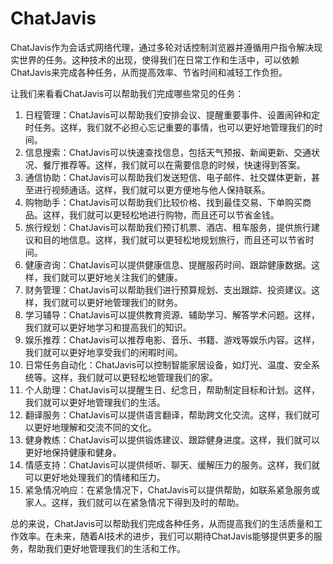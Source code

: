 # ChatJavis

ChatJavis作为会话式网络代理，通过多轮对话控制浏览器并遵循用户指令解决现实世界的任务。这种技术的出现，使得我们在日常工作和生活中，可以依赖ChatJavis来完成各种任务，从而提高效率、节省时间和减轻工作负担。

让我们来看看ChatJavis可以帮助我们完成哪些常见的任务：
<ol>
<li>日程管理：ChatJavis可以帮助我们安排会议、提醒重要事件、设置闹钟和定时任务。这样，我们就不必担心忘记重要的事情，也可以更好地管理我们的时间。</li>

<li>信息搜索：ChatJavis可以快速查找信息，包括天气预报、新闻更新、交通状况、餐厅推荐等。这样，我们就可以在需要信息的时候，快速得到答案。</li>

<li>通信协助：ChatJavis可以帮助我们发送短信、电子邮件、社交媒体更新，甚至进行视频通话。这样，我们就可以更方便地与他人保持联系。</li>

<li>购物助手：ChatJavis可以帮助我们比较价格、找到最佳交易、下单购买商品。这样，我们就可以更轻松地进行购物，而且还可以节省金钱。</li>

<li>旅行规划：ChatJavis可以帮助我们预订机票、酒店、租车服务，提供旅行建议和目的地信息。这样，我们就可以更轻松地规划旅行，而且还可以节省时间。</li>

<li>健康咨询：ChatJavis可以提供健康信息、提醒服药时间、跟踪健康数据。这样，我们就可以更好地关注我们的健康。</li>

<li>财务管理：ChatJavis可以帮助我们进行预算规划、支出跟踪、投资建议。这样，我们就可以更好地管理我们的财务。</li>

<li>学习辅导：ChatJavis可以提供教育资源、辅助学习、解答学术问题。这样，我们就可以更好地学习和提高我们的知识。</li>

<li>娱乐推荐：ChatJavis可以推荐电影、音乐、书籍、游戏等娱乐内容。这样，我们就可以更好地享受我们的闲暇时间。</li>

<li>日常任务自动化：ChatJavis可以控制智能家居设备，如灯光、温度、安全系统等。这样，我们就可以更轻松地管理我们的家。</li>

<li>个人助理：ChatJavis可以提醒生日、纪念日，帮助制定目标和计划。这样，我们就可以更好地管理我们的生活。</li>

<li>翻译服务：ChatJavis可以提供语言翻译，帮助跨文化交流。这样，我们就可以更好地理解和交流不同的文化。</li>

<li>健身教练：ChatJavis可以提供锻炼建议、跟踪健身进度。这样，我们就可以更好地保持健康和健身。</li>

<li>情感支持：ChatJavis可以提供倾听、聊天、缓解压力的服务。这样，我们就可以更好地处理我们的情绪和压力。</li>

<li>紧急情况响应：在紧急情况下，ChatJavis可以提供帮助，如联系紧急服务或家人。这样，我们就可以在紧急情况下得到及时的帮助。</li>
</ol>
总的来说，ChatJavis可以帮助我们完成各种任务，从而提高我们的生活质量和工作效率。在未来，随着AI技术的进步，我们可以期待ChatJavis能够提供更多的服务，帮助我们更好地管理我们的生活和工作。
